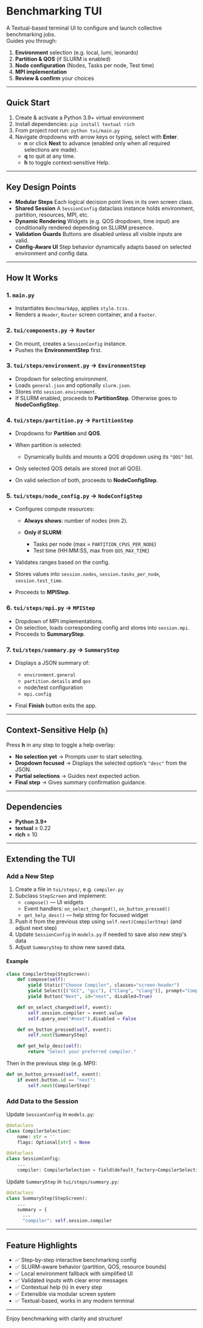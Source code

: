 # Benchmarking TUI

A Textual-based terminal UI to configure and launch collective benchmarking jobs.  
Guides you through:

1. **Environment** selection (e.g. local, lumi, leonardo)  
2. **Partition & QOS** (if SLURM is enabled)  
3. **Node configuration** (Nodes, Tasks per node, Test time)  
4. **MPI implementation**  
5. **Review & confirm** your choices  

---

## Quick Start

1. Create & activate a Python 3.9+ virtual environment  
2. Install dependencies: `pip install textual rich`
3. From project root run: `python tui/main.py`
4. Navigate dropdowns with arrow keys or typing, select with **Enter**.
   * **n** or click **Next** to advance (enabled only when all required selections are made).
   * **q** to quit at any time.
   * **h** to toggle context‐sensitive Help.

---

## Key Design Points

* **Modular Steps**
  Each logical decision point lives in its own screen class.
* **Shared Session**
  A `SessionConfig` dataclass instance holds environment, partition, resources, MPI, etc.
* **Dynamic Rendering**
  Widgets (e.g. QOS dropdown, time input) are conditionally rendered depending on SLURM presence.
* **Validation Guards**
  Buttons are disabled unless all visible inputs are valid.
* **Config-Aware UI**
  Step behavior dynamically adapts based on selected environment and config data.

---

## How It Works

### 1. `main.py`

* Instantiates `BenchmarkApp`, applies `style.tcss`.
* Renders a `Header`, `Router` screen container, and a `Footer`.

### 2. `tui/components.py` → `Router`

* On mount, creates a `SessionConfig` instance.
* Pushes the **EnvironmentStep** first.

### 3. `tui/steps/environment.py` → `EnvironmentStep`

* Dropdown for selecting environment.
* Loads `general.json` and optionally `slurm.json`.
* Stores into `session.environment`.
* If SLURM enabled, proceeds to **PartitionStep**. Otherwise goes to **NodeConfigStep**.

### 4. `tui/steps/partition.py` → `PartitionStep`

* Dropdowns for **Partition** and **QOS**.
* When partition is selected:

  * Dynamically builds and mounts a QOS dropdown using its `"QOS"` list.
* Only selected QOS details are stored (not all QOS).
* On valid selection of both, proceeds to **NodeConfigStep**.

### 5. `tui/steps/node_config.py` → `NodeConfigStep`

* Configures compute resources:

  * **Always shows**: number of nodes (min 2).
  * **Only if SLURM**:

    * Tasks per node (max = `PARTITION_CPUS_PER_NODE`)
    * Test time (HH\:MM\:SS, max from `QOS_MAX_TIME`)
* Validates ranges based on the config.
* Stores values into `session.nodes`, `session.tasks_per_node`, `session.test_time`.
* Proceeds to **MPIStep**.

### 6. `tui/steps/mpi.py` → `MPIStep`

* Dropdown of MPI implementations.
* On selection, loads corresponding config and stores into `session.mpi`.
* Proceeds to **SummaryStep**.

### 7. `tui/steps/summary.py` → `SummaryStep`

* Displays a JSON summary of:

  * `environment.general`
  * `partition.details` and `qos`
  * node/test configuration
  * `mpi.config`
* Final **Finish** button exits the app.

---

## Context-Sensitive Help (`h`)

Press **h** in any step to toggle a help overlay:

* **No selection yet** → Prompts user to start selecting.
* **Dropdown focused** → Displays the selected option’s `"desc"` from the JSON.
* **Partial selections** → Guides next expected action.
* **Final step** → Gives summary confirmation guidance.

---

## Dependencies

* **Python 3.9+**
* **textual** ≥ 0.22
* **rich** ≥ 10

---

## Extending the TUI

### Add a New Step

1. Create a file in `tui/steps/`, e.g. `compiler.py`
2. Subclass `StepScreen` and implement:
   * `compose()` — UI widgets
   * Event handlers: `on_select_changed()`, `on_button_pressed()`
   * `get_help_desc()` — help string for focused widget
3. Push it from the previous step using `self.next(CompilerStep)` (and adjust next step)
4. Update `SessionConfig` in `models.py` if needed to save also new step's data
5. Adjust `SummaryStep` to show new saved data.

#### Example

```python
class CompilerStep(StepScreen):
    def compose(self):
        yield Static("Choose Compiler", classes="screen-header")
        yield Select([("GCC", "gcc"), ("Clang", "clang")], prompt="Compiler", id="compiler-select")
        yield Button("Next", id="next", disabled=True)

    def on_select_changed(self, event):
        self.session.compiler = event.value
        self.query_one("#next").disabled = False

    def on_button_pressed(self, event):
        self.next(SummaryStep)

    def get_help_desc(self):
        return "Select your preferred compiler."
```

Then in the previous step (e.g. MPI):

```python
def on_button_pressed(self, event):
    if event.button.id == "next":
        self.next(CompilerStep)
```

### Add Data to the Session

Update `SessionConfig` in `models.py`:

```python
@dataclass
class CompilerSelection:
    name: str = ''
    flags: Optional[str] = None

@dataclass
class SessionConfig:
    ...
    compiler: CompilerSelection = field(default_factory=CompilerSelection)
```

Update `SummaryStep` in `tui/steps/summary.py`:

```python
@dataclass
class SummaryStep(StepScreen):
    ...
    summary = {
      ...
      "compiler": self.session.compiler
```

---

## Feature Highlights

* ✅ Step-by-step interactive benchmarking config
* ✅ SLURM-aware behavior (partition, QOS, resource bounds)
* ✅ Local environment fallback with simplified UI
* ✅ Validated inputs with clear error messages
* ✅ Contextual help (`h`) in every step
* ✅ Extensible via modular screen system
* ✅ Textual-based, works in any modern terminal

---

Enjoy benchmarking with clarity and structure!

